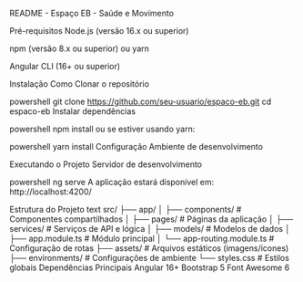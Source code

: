 README - Espaço EB - Saúde e Movimento


Pré-requisitos
Node.js (versão 16.x ou superior)

npm (versão 8.x ou superior) ou yarn

Angular CLI (16+ ou superior)

Instalação
Como Clonar o repositório

powershell
git clone https://github.com/seu-usuario/espaco-eb.git
cd espaco-eb
Instalar dependências

powershell
npm install
ou se estiver usando yarn:

powershell
yarn install
Configuração
Ambiente de desenvolvimento


Executando o Projeto
Servidor de desenvolvimento

powershell
ng serve
A aplicação estará disponível em: http://localhost:4200/



Estrutura do Projeto
text
src/
├── app/
│   ├── components/       # Componentes compartilhados
│   ├── pages/            # Páginas da aplicação
│   ├── services/         # Serviços de API e lógica
│   ├── models/           # Modelos de dados
│   ├── app.module.ts     # Módulo principal
│   └── app-routing.module.ts # Configuração de rotas
├── assets/               # Arquivos estáticos (imagens/icones)
├── environments/         # Configurações de ambiente
└── styles.css            # Estilos globais
Dependências Principais
Angular 16+
Bootstrap 5
Font Awesome 6
